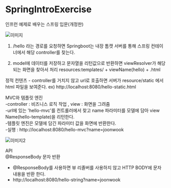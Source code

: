# SpringIntroExercise
인프런 예제로 배우는 스프링 입문(개정판)


![이미지](https://user-images.githubusercontent.com/35962655/124462943-21cc3f80-ddcd-11eb-8468-334533ec5696.png)
1. /hello 라는 경로를 요청하면 Springboot는 내장 톰캣 서버를 통해 스프링 컨테이너에서 
해당 controller를 찾는다.

2. model에 데이터를 저장하고 문자열을 리턴값으로 반환하면 viewResolver가 해당되는
화면을 찾아서 처리
  resources:templates/ + viewName(hello) + .html

정적 컨텐츠   - controller를 거치지 않고 url로 호출하면 서버가 resource/static 에서 html 파일을 보여준다.   ex) http://localhost:8080/hello-static.html

MVC와 템플릿 엔진  
-controller : 비즈니스 로직 작업 , view : 화면을 그려줌   
-url에 있는 'hello-mvc'를 컨트롤러에서 찾고 name 파라미터를 모델에 담아 view Name(hello-template)을 리턴한다.    
-템플릿 엔진은 모델에 담긴 파라미터 값을 화면에 반환한다.      
-실행 : http://localhost:8080/hello-mvc?name=joonwook    

![이미지2](https://user-images.githubusercontent.com/35962655/124464779-93a58880-ddcf-11eb-814c-a56ca77b5e08.png)

API  
@ResponseBody 문자 반환  
 - @ResponseBody를 사용하면 뷰 리졸버를 사용하지 않고 HTTP BODY에 문자 내용을 반환 한다.  
 - http://localhost:8080/hello-string?name=joonwook  
